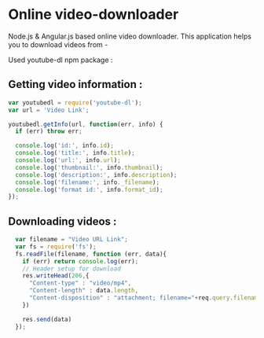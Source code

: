 # Online video-downloader

Node.js & Angular.js based online video downloader. This application helps you to download videos from -




Used youtube-dl npm package :

## Getting video information :
```javascript
var youtubedl = require('youtube-dl');
var url = 'Video Link';

youtubedl.getInfo(url, function(err, info) {
  if (err) throw err;

  console.log('id:', info.id);
  console.log('title:', info.title);
  console.log('url:', info.url);
  console.log('thumbnail:', info.thumbnail);
  console.log('description:', info.description);
  console.log('filename:', info._filename);
  console.log('format id:', info.format_id);
});
```


## Downloading videos :
```javascript
  var filename = "Video URL Link";
  var fs = require('fs');
  fs.readFile(filename, function (err, data){
    if (err) return console.log(err);
    // Header setup for download
    res.writeHead(206,{
      "Content-type" : "video/mp4",
      "Content-length" : data.length,
      "Content-disposition" : "attachment; filename="+req.query.filename+".mp4"
    })

    res.send(data)
  });

```




